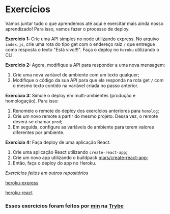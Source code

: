 # Exercícios

Vamos juntar tudo o que aprendemos até aqui e exercitar mais ainda nosso aprendizado! Para isso, vamos fazer o processo de deploy.

__Exercício 1:__ Crie uma API simples no node utilizando express. No arquivo `index.js`, crie uma rota do tipo get com o endereço raiz `/` que entregue como resposta o texto "Está vivo!!!". Faça o deploy no `Heroku` utilizando o CLI.

__Exercício 2:__ Agora, modifique a API para responder a uma nova mensagem:
   1. Crie uma nova variável de ambiente com um texto qualquer;
   2. Modifique o código da sua API para que ela responda na rota get `/` com o mesmo texto contido na variável criada no passo anterior.

__Exercício 3:__ Simule o deploy em multi-ambientes (produção e homologação). Para isso:
   1. Renomeie o remote do deploy dos exercícios anteriores para `homolog`;
   2. Crie um novo remote a partir do mesmo projeto. Dessa vez, o remote deverá se chamar `prod`;
   3. Em seguida, configure as variáveis de ambiente para terem valores diferentes por ambiente.

__Exercício 4:__ Faça deploy de uma aplicação React.
   1. Crie uma aplicação React utilizando `create-react-app`;
   2. Crie um novo app utilizando o buildpack [mars/create-react-app](https://github.com/mars/create-react-app-buildpack#quick-start);
   3. Então, faça o deploy do app no Heroku.

_Exercícios feitos em outros repositórios_

[heroku-express](https://github.com/Jonathan-R-Andrade/trybe-exercicios-heroku-express)

[heroku-react](https://github.com/Jonathan-R-Andrade/trybe-exercicios-heroku-react)

### Esses exercícios foram feitos por [min](https://www.linkedin.com/in/jonathan-r-andrade/) na [Trybe](https://www.betrybe.com/)
